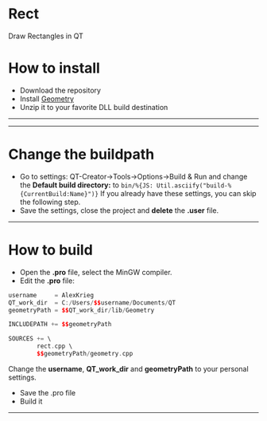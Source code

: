 # Rect
Draw Rectangles in QT

# How to install
* Download the repository
* Install [Geometry](https://github.com/KROIA/Geometry) 
* Unzip it to your favorite DLL build destination
***
***
# Change the buildpath
* Go to settings:
QT-Creator->Tools->Options->Build & Run
and change the **Default build directory:** to
`
bin/%{JS: Util.asciify("build-%{CurrentBuild:Name}")}
`
If you already have these settings, you can skip the following step.
* Save the settings, close the project and **delete** the **.user** file.
***
# How to build
* Open the **.pro** file, select the MinGW compiler.
* Edit the **.pro** file:
```c++
username     = AlexKrieg
QT_work_dir  = C:/Users/$$username/Documents/QT
geometryPath = $$QT_work_dir/lib/Geometry

INCLUDEPATH += $$geometryPath

SOURCES += \
        rect.cpp \
        $$geometryPath/geometry.cpp
```
Change the **username**, **QT_work_dir** and **geometryPath** to your personal settings.
* Save the .pro file
* Build it
***
